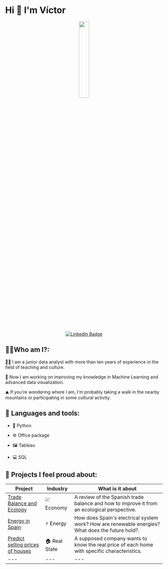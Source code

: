 <h1>Hi 👋 I'm Víctor</h1>
<p align="center">
  <img src="https://github.com/Vicgutgam/Hi-I-m-V-ctor-/blob/main/_7758efec-2412-46de-88b7-5487dea7dc67.jpg" width="25%">

  <div id="badges" align="center">
  <a href="https://www.linkedin.com/in/v%C3%ADctor-guti%C3%A9rrez-gamero-81048b179/">
    <img src="https://img.shields.io/badge/LinkedIn-blue?style=for-the-badge&logo=linkedin&logoColor=white" alt="LinkedIn Badge"/>
  </a>
</div>


<h2>👩‍💻Who am I?:</h2>    

<p> 👨‍🏫 I am a junior data analyst with more than ten years of experience in the field of teaching and culture.</p>

🤖 Now I am working on improving my knowledge in Machine Learning and advanced data visualization.

⛰️ If you're wondering where I am, I'm probably taking a walk in the nearby mountains or participating in some cultural activity.
</p>

<h2>🧰 Languages and tools:</h2>  

- 🐍 Python

- ⚙️ Office package
  
- 🖼️ Tableau
  
- 💻 SQL

<h2>💼 Projects I feel proud about:</h2>  

| Project  | Industry | What is it about |
| ------------- | ------------- | ------------- |
| [Trade Balance and Ecology](https://github.com/Vicgutgam/First-Project.-Balanza_Comercial_y_Ecologia)  | 💹 Economy        |  A review of the Spanish trade balance and how to improve it from an ecological perspective. |
| [Energy in Spain](https://github.com/Vicgutgam/-El-sistema-el-ctrico-en-Espa-a-) | ⚡️ Energy      |   How does Spain's electrical system work? How are renewable energies? What does the future hold?. |
| [Predict selling prices of houses](https://github.com/Vicgutgam/King-Real-Estate) | 🏠 Real State     |A supposed company wants to know the real price of each home with specific characteristics. |
| --- | ---   |--- |


<!--
**Vicgutgam/Vicgutgam** is a ✨ _special_ ✨ repository because its `README.md` (this file) appears on your GitHub profile.

Here are some ideas to get you started:

- 🔭 I’m currently working on ...
- 🌱 I’m currently learning ...
- 👯 I’m looking to collaborate on ...
- 🤔 I’m looking for help with ...
- 💬 Ask me about ...
- 📫 How to reach me: ...
- 😄 Pronouns: ...
- ⚡ Fun fact: ...
-->

